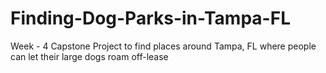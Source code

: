# Finding-Dog-Parks-in-Tampa-FL
Week - 4 Capstone Project to find places around Tampa, FL where people can let their large dogs roam off-lease

